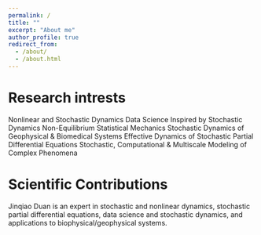 ```yaml
---
permalink: /
title: ""
excerpt: "About me"
author_profile: true
redirect_from: 
  - /about/
  - /about.html
---
```



Research intrests
======
Nonlinear and Stochastic Dynamics
Data Science Inspired by Stochastic Dynamics
Non-Equilibrium Statistical Mechanics
Stochastic Dynamics of Geophysical & Biomedical Systems
Effective Dynamics of Stochastic Partial Differential Equations
Stochastic, Computational & Multiscale Modeling of Complex Phenomena

Scientific Contributions
======
Jinqiao Duan is an expert in stochastic and nonlinear dynamics, stochastic partial differential equations,  data science and stochastic dynamics, and applications to biophysical/geophysical systems.
